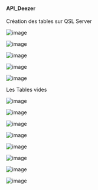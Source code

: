 #### API_Deezer

Création des tables sur QSL Server

![image](https://user-images.githubusercontent.com/66791035/103783298-d5c85a00-5038-11eb-88e8-b8993cbe356e.png)

![image](https://user-images.githubusercontent.com/66791035/103783497-17f19b80-5039-11eb-8093-84cb209150c3.png)

![image](https://user-images.githubusercontent.com/66791035/103783644-48393a00-5039-11eb-8d4c-cfc196eb89cd.png)

![image](https://user-images.githubusercontent.com/66791035/103783818-77e84200-5039-11eb-8500-4d285bc8ac28.png)

![image](https://user-images.githubusercontent.com/66791035/103783867-89c9e500-5039-11eb-948c-7154aa2ddc5b.png)

 Les Tables vides

 ![image](https://user-images.githubusercontent.com/66791035/103784981-eda0dd80-503a-11eb-860b-a80da0853fd9.png)
 
 ![image](https://user-images.githubusercontent.com/66791035/103784981-eda0dd80-503a-11eb-860b-a80da0853fd9.png)
 
 ![image](https://user-images.githubusercontent.com/66791035/103784879-c64a1080-503a-11eb-88bf-181597b87aca.png)
 
 ![image](https://user-images.githubusercontent.com/66791035/103784760-a0247080-503a-11eb-9d6a-b6ea322989cf.png)
 
 ![image](https://user-images.githubusercontent.com/66791035/103784596-6e130e80-503a-11eb-8643-42e5c083fdf8.png)
 
 ![image](https://user-images.githubusercontent.com/66791035/103784450-402dca00-503a-11eb-966e-842c547530de.png)
 
 ![image](https://user-images.githubusercontent.com/66791035/103784289-0f4d9500-503a-11eb-9a25-01b03b84a082.png)
 
 ![image](https://user-images.githubusercontent.com/66791035/103784191-ee853f80-5039-11eb-958a-98a0e6163f1f.png)
 
